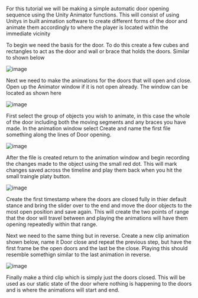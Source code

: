 For this tutorial we will be making a simple automatic door opening sequence using the Unity Animator functions. This will consist of using Unitys in built animation software to create different forms of the door and animate them accordingly to where the player is located within the immediate vicinity

To begin we need the basis for the door. To do this create a few cubes and rectangles to act as the door and wall or brace that holds the doors. Similar to shown below 

![image](https://github.com/user-attachments/assets/9b2e8000-36cb-4d84-9da8-aafcbb7dd822)

Next we need to make the animations for the doors that will open and close. Open up the Animator window if it is not open already. The window can be located as shown here 

![image](https://github.com/user-attachments/assets/1df5caba-d772-4dd1-b7a4-eb5c20271fcd)

First select the group of objects you wish to animate, in this case the whole of the door including both the moving segments and any braces you have made. In the animation window select Create and name the first file something along the lines of Door opening.

![image](https://github.com/user-attachments/assets/317c0599-a464-4aa7-bff9-4bf7c7ecca49)

After the file is created return to the animation window and begin recording the changes made to the object using the small red dot. This will mark changes saved across the timeline and play them back when you hit the small traingle platy button. 

![image](https://github.com/user-attachments/assets/7d53b64f-3ca3-410e-8f13-cf4c7bd69e41)

Create the first timestamp where the doors are closed fully in thier default stance and bring the slider over to the end and move the door objects to the most open position and save again.
This will create the two points of range that the door will travel between and playing the animations will have them opening repeatedly within that range.

Next we need to the same thing but in reverse. Create a new clip animation shown below, name it Door close and repeat the previous step, but have the first frame be the open doors and the last be the close. Playing this should resemble somethign similar to the last animation in reverse. 

![image](https://github.com/user-attachments/assets/e62f1e26-220e-4af6-9e58-2c9fd59d8ecf)

Finally make a third clip which is simply just the doors closed. This will be used as our static state of the door where nothing is happening to the doors and is where the animations will start and end.
